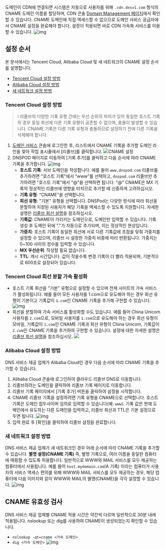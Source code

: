 도메인이 CDN에 연결되면 시스템은 자동으로 사용자를 위해 `.cdn.dnsv1.com` 형식의 CNAME 도메인 이름을 할당하며, CDN 콘솔 [Domain Management 페이지](https://console.cloud.tencent.com/cdn/domains)에서 확인할 수 있습니다. CNAME 도메인에 직접 액세스할 수 없으므로 도메인 서비스 공급자에서 CNAME 설정을 완료해야 합니다. 설정이 적용되면 바로 CDN 가속화 서비스를 이용할 수 있습니다.
![img](https://main.qcloudimg.com/raw/073b948565743f7947aae8503eef995d.png)

## 설정 순서

본 문서에서는 Tencent Cloud, Alibaba Cloud 및 새 네트워크의 CNAME 설정 순서를 설명합니다.

- [Tencent Cloud 설정 방법](https://intl.cloud.tencent.com/document/product/228/3121#.E8.85.BE.E8.AE.AF.E4.BA.91.E8.AE.BE.E7.BD.AE.E6.96.B9.E6.B3.95)
- [Alibaba Cloud 설정 방법](https://intl.cloud.tencent.com/document/product/228/3121#.E9.98.BF.E9.87.8C.E4.BA.91.E8.AE.BE.E7.BD.AE.E6.96.B9.E6.B3.95)
- [새 네트워크 설정 방법](https://intl.cloud.tencent.com/document/product/228/3121#.E6.96.B0.E7.BD.91.E8.AE.BE.E7.BD.AE.E6.96.B9.E6.B3.95)



<span ID ="m1"></span>
### Tencent Cloud 설정 방법

>! 리졸브의 다양한 기록 유형 간에는 우선 순위의 차이가 있어 동일한 호스트 기록의 경우 동일 회선에 다른 기록 유형이 공존할 수 없으며, 충돌이 발생할 수 있습니다. CNAME 기록은 다른 기록 유형과 충돌하므로 설정하기 전에 다른 기록을 삭제해야 합니다.

1. [도메인 서비스](https://console.cloud.tencent.com/domain) 콘솔에 로그인한 후, 리스트에서 CNAME 기록을 추가할 도메인 라인을 찾아 작업 표시줄에서 [리졸브]를 클릭합니다.
![CNAME 설정](https://main.qcloudimg.com/raw/dd299f2ef44538523622a7de978d5995.png)
2. DNSPOD 페이지로 이동하여 [기록 추가]를 클릭하고 다음 순서에 따라 CNAME 기록을 추가합니다.
![img](https://main.qcloudimg.com/raw/36f84a0d21b51bc56d79544943f0f752.png)
	- **호스트 기록**: 서브 도메인을 작성합니다. 예를 들어 `www.dnspod.com` 리졸브를 추가하려면 "호스트 기록"에서 “www”를 선택하고, `dnspod.com` 리졸브만 추가하려면 "호스트 기록"에서 "@"을 선택하면 됩니다. "@" CNAME은 MX 기록의 정상적인 리졸브에 영향을 미치므로 추가할 때 신중하게 고려하십시오.
	- **기록 유형**: "CNAME"을 선택합니다.
	- **회선 유형**: "기본" 유형을 선택합니다. DNSPod는 다양한 방식에 따라 회선을 분할하여 지정된 사용자가 해당 기록을 액세스할 수 있도록 지원합니다. 자세한 설명은 [리졸브 회선 설명](https://docs.dnspod.cn/dns/5f4775898ae73e11c5b01afc/)을 참조하십시오.
	- **기록값**: CNAME이 가리키는 도메인으로, 도메인만 입력할 수 있습니다. 기록 생성 후 도메인 뒤에 "."가 자동으로 추가되며, 이는 정상적인 현상입니다.
	- **가중치**: 호스트 기록이 동일한 회선에 서로 다른 기록값에 초점을 맞춰 가중치를 설정할 수 있으며, 리졸브 시 설정한 가중치 비중에 따라 반환됩니다. 가중치는 0~100 사이의 정수를 입력할 수 있습니다.
	- **MX 우선순위**: 작성할 필요 없습니다.
	- **TTL**: 캐시 시간입니다. 값이 작을수록 변경 기록이 더 빨리 적용되며, 기본적으로 600초로 설정되어 있습니다.

### Tencent Cloud 회선 분할 가속 활성화

- 호스트 기록 회선을 "기본" 유형으로 설정할 수 있으며 전체 사이트의 가속 서비스가 활성화됩니다.
	 예를 들어 모든 사용자를 1.com으로 유도해야 하는 경우 회선 유형이 기본이고 기록값이 `1.com`인 CNAME 기록을 추가해 구현할 수 있습니다.
![img](https://main.qcloudimg.com/raw/be770e0f8b91c33ae7c41f1e50e633af.png)
- 회선을 분할하여 가속 서비스를 활성화할 수도 있습니다.
예를 들어 China Unicom 사용자를 `2.com`으로, 모바일 사용자를 `1.com`으로 유도해야 하는 경우 회선 유형이 모바일, 기록값이 `1.com`인 CNAME 기록과 회선 유형이 China Unicom, 기록값이 `2.com`인 CNAME 기록을 추가하여 구현할 수 있습니다. 설정에 대한 자세한 설명은 [리졸브 회선 설명](https://docs.dnspod.cn/dns/5f4775898ae73e11c5b01afc/)을 참조하십시오.
![](https://main.qcloudimg.com/raw/a10e6be051e2b90a323cb8e07081fb63.png)

<span ID ="m2"></span>
### Alibaba Cloud 설정 방법

DNS 서비스 제공 업체가 Alibaba Cloud인 경우 다음 순서에 따라 CNAME 기록을 추가할 수 있습니다.

1. Alibaba Cloud 콘솔에 로그인하여 클라우드 리졸브 DNS로 이동합니다.
2. 리졸브하려는 도메인을 클릭하여 리졸브 기록 페이지로 이동합니다.
3. 리졸브 기록 페이지에서 [기록 추가] 버튼을 클릭하여 설정을 시작합니다.
4. CNAME 리졸브 기록을 설정하려면 기록 유형을 CNAME으로 선택합니다. 호스트 기록은 도메인 접두사이며 임의로 입력할 수 있습니다(예: `www`). 기록 값은 현재 도메인에서 유도하는 다른 도메인을 입력하고, 리졸브 회선과 TTL은 기본 설정으로 두면 됩니다.
   ![img](https://main.qcloudimg.com/raw/1e5d2b3e6e142b5f0900cc4065bd0864.png)
5. 입력 완료 후 [확인]을 클릭하여 리졸브 설정을 완료합니다.



<span ID ="m3"></span>
### 새 네트워크 설정 방법

DNS 서비스 제공 업체가 새 네트워크인 경우 아래 순서에 따라 CNAME 기록을 추가할 수 있습니다.
**별명 설정(CNAME 기록)**
즉, 별명 기록으로, 여러 이름을 동일한 컴퓨터에 매핑할 수 있도록 허용합니다. 일반적으로 WWW와 MAIL 서비스를 모두 제공하는 컴퓨터에서 사용됩니다. 예를 들어 `host.mydomain.com`(A 기록) 이라는 컴퓨터가 사용자의 서비스 액세스 편의를 위해 WWW와 MAIL 서비스를 모두 제공하는 경우, 해당 컴퓨터에 다음 이미지와 같이 WWW와 MAIL의 별명(CNAME)을 각각 설정할 수 있습니다.
![img](https://main.qcloudimg.com/raw/2e93d51c7fe8502670475d71bbfb20cb.png)

## CNAME 유효성 검사

DNS 서비스 제공 업체별 CNAME 적용 시간은 약간씩 다르며 일반적으로 30분 내에 적용됩니다. nslookup 또는 dig를 사용하여 CNAME이 생성되었는지 확인할 수 있습니다.

- `nslookup -qt=cname <가속 도메인>`
- `dig <가속 도메인>`
  ![img](https://main.qcloudimg.com/raw/2ba5ec76f1671c3b8ee345cef896de10.png)
